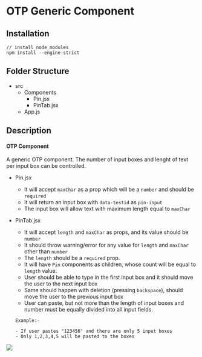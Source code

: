 # OTP Generic Component

## Installation
```
// install node_modules
npm install --engine-strict
```
## Folder Structure
- src
  - Components
    - Pin.jsx
    - PinTab.jsx
  - App.js

## Description

#### OTP Component

A generic OTP component. The number of input boxes and lenght of text per input box can be controlled.

- Pin.jsx

  - It will accept `maxChar` as a prop which will be a `number` and should be `required`
  - It will return an input box with `data-testid` as `pin-input`
  - The input box will allow text with maximum length equal to `maxChar`

- PinTab.jsx

  - It will accept `length` and `maxChar` as props, and its value should be `number`
  - It should throw warning/error for any value for `length` and `maxChar` other than `number`
  - The `length` should be a `required` prop.
  - It will have `Pin` components as children, whose count will be equal to `length` value.
  - User should be able to type in the first input box and it should move the user to the next input box
  - Same should happen with deletion (pressing `backspace`), should move the user to the previous input box
  - User can paste, but not more than the length of input boxes and number must be equally divided into all input fields.

  ```
  Example:-

  - If user pastes "123456" and there are only 5 input boxes
  - Only 1,2,3,4,5 will be pasted to the boxes
  ```

![](https://user-images.githubusercontent.com/10437171/70847884-f9d35f00-1e69-11ea-8152-1c70eda12137.gif)
